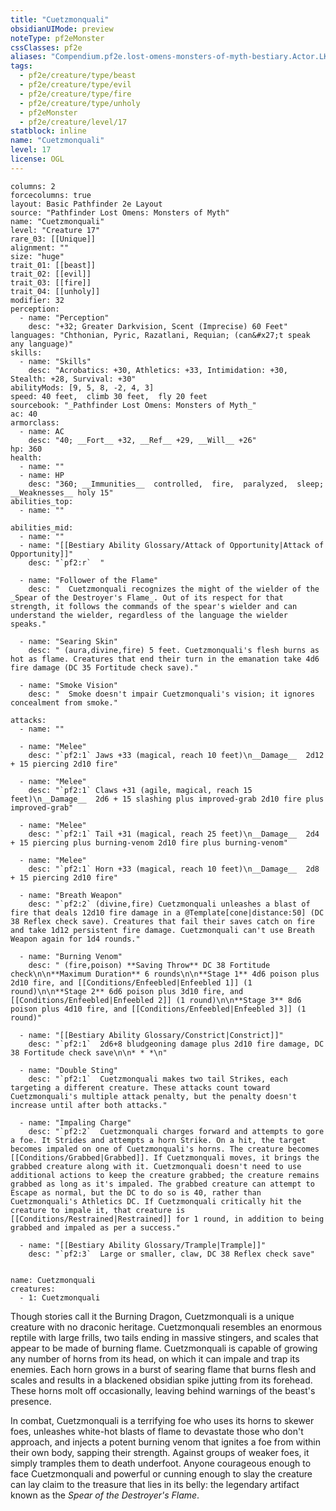```yaml
---
title: "Cuetzmonquali"
obsidianUIMode: preview
noteType: pf2eMonster
cssClasses: pf2e
aliases: "Compendium.pf2e.lost-omens-monsters-of-myth-bestiary.Actor.LK3SgIKJqqo4Q4NQ" 
tags:
  - pf2e/creature/type/beast
  - pf2e/creature/type/evil
  - pf2e/creature/type/fire
  - pf2e/creature/type/unholy
  - pf2eMonster
  - pf2e/creature/level/17
statblock: inline
name: "Cuetzmonquali"
level: 17
license: OGL
---
```


```statblock
columns: 2
forcecolumns: true
layout: Basic Pathfinder 2e Layout
source: "Pathfinder Lost Omens: Monsters of Myth"
name: "Cuetzmonquali"
level: "Creature 17"
rare_03: [[Unique]]
alignment: ""
size: "huge"
trait_01: [[beast]]
trait_02: [[evil]]
trait_03: [[fire]]
trait_04: [[unholy]]
modifier: 32
perception:
  - name: "Perception"
    desc: "+32; Greater Darkvision, Scent (Imprecise) 60 Feet"
languages: "Chthonian, Pyric, Razatlani, Requian; (can&#x27;t speak any language)"
skills:
  - name: "Skills"
    desc: "Acrobatics: +30, Athletics: +33, Intimidation: +30, Stealth: +28, Survival: +30"
abilityMods: [9, 5, 8, -2, 4, 3]
speed: 40 feet,  climb 30 feet,  fly 20 feet
sourcebook: "_Pathfinder Lost Omens: Monsters of Myth_"
ac: 40
armorclass:
  - name: AC
    desc: "40; __Fort__ +32, __Ref__ +29, __Will__ +26"
hp: 360
health:
  - name: ""
  - name: HP
    desc: "360; __Immunities__  controlled,  fire,  paralyzed,  sleep; __Weaknesses__ holy 15"
abilities_top:
  - name: ""

abilities_mid:
  - name: ""
  - name: "[[Bestiary Ability Glossary/Attack of Opportunity|Attack of Opportunity]]"
    desc: "`pf2:r`  "

  - name: "Follower of the Flame"
    desc: "  Cuetzmonquali recognizes the might of the wielder of the _Spear of the Destroyer's Flame_. Out of its respect for that strength, it follows the commands of the spear's wielder and can understand the wielder, regardless of the language the wielder speaks."

  - name: "Searing Skin"
    desc: " (aura,divine,fire) 5 feet. Cuetzmonquali's flesh burns as hot as flame. Creatures that end their turn in the emanation take 4d6 fire damage (DC 35 Fortitude check save)."

  - name: "Smoke Vision"
    desc: "  Smoke doesn't impair Cuetzmonquali's vision; it ignores concealment from smoke."

attacks:
  - name: ""

  - name: "Melee"
    desc: "`pf2:1` Jaws +33 (magical, reach 10 feet)\n__Damage__  2d12 + 15 piercing 2d10 fire"

  - name: "Melee"
    desc: "`pf2:1` Claws +31 (agile, magical, reach 15 feet)\n__Damage__  2d6 + 15 slashing plus improved-grab 2d10 fire plus improved-grab"

  - name: "Melee"
    desc: "`pf2:1` Tail +31 (magical, reach 25 feet)\n__Damage__  2d4 + 15 piercing plus burning-venom 2d10 fire plus burning-venom"

  - name: "Melee"
    desc: "`pf2:1` Horn +33 (magical, reach 10 feet)\n__Damage__  2d8 + 15 piercing 2d10 fire"

  - name: "Breath Weapon"
    desc: "`pf2:2` (divine,fire) Cuetzmonquali unleashes a blast of fire that deals 12d10 fire damage in a @Template[cone|distance:50] (DC 38 Reflex check save). Creatures that fail their saves catch on fire and take 1d12 persistent fire damage. Cuetzmonquali can't use Breath Weapon again for 1d4 rounds."

  - name: "Burning Venom"
    desc: " (fire,poison) **Saving Throw** DC 38 Fortitude check\n\n**Maximum Duration** 6 rounds\n\n**Stage 1** 4d6 poison plus 2d10 fire, and [[Conditions/Enfeebled|Enfeebled 1]] (1 round)\n\n**Stage 2** 6d6 poison plus 3d10 fire, and [[Conditions/Enfeebled|Enfeebled 2]] (1 round)\n\n**Stage 3** 8d6 poison plus 4d10 fire, and [[Conditions/Enfeebled|Enfeebled 3]] (1 round)"

  - name: "[[Bestiary Ability Glossary/Constrict|Constrict]]"
    desc: "`pf2:1`  2d6+8 bludgeoning damage plus 2d10 fire damage, DC 38 Fortitude check save\n\n* * *\n"

  - name: "Double Sting"
    desc: "`pf2:1`  Cuetzmonquali makes two tail Strikes, each targeting a different creature. These attacks count toward Cuetzmonquali's multiple attack penalty, but the penalty doesn't increase until after both attacks."

  - name: "Impaling Charge"
    desc: "`pf2:2`  Cuetzmonquali charges forward and attempts to gore a foe. It Strides and attempts a horn Strike. On a hit, the target becomes impaled on one of Cuetzmonquali's horns. The creature becomes [[Conditions/Grabbed|Grabbed]]. If Cuetzmonquali moves, it brings the grabbed creature along with it. Cuetzmonquali doesn't need to use additional actions to keep the creature grabbed; the creature remains grabbed as long as it's impaled. The grabbed creature can attempt to Escape as normal, but the DC to do so is 40, rather than Cuetzmonquali's Athletics DC. If Cuetzmonquali critically hit the creature to impale it, that creature is [[Conditions/Restrained|Restrained]] for 1 round, in addition to being grabbed and impaled as per a success."

  - name: "[[Bestiary Ability Glossary/Trample|Trample]]"
    desc: "`pf2:3`  Large or smaller, claw, DC 38 Reflex check save"
 
```

```encounter-table
name: Cuetzmonquali
creatures:
  - 1: Cuetzmonquali
```



Though stories call it the Burning Dragon, Cuetzmonquali is a unique creature with no draconic heritage. Cuetzmonquali resembles an enormous reptile with large frills, two tails ending in massive stingers, and scales that appear to be made of burning flame. Cuetzmonquali is capable of growing any number of horns from its head, on which it can impale and trap its enemies. Each horn grows in a burst of searing flame that burns flesh and scales and results in a blackened obsidian spike jutting from its forehead. These horns molt off occasionally, leaving behind warnings of the beast's presence.

In combat, Cuetzmonquali is a terrifying foe who uses its horns to skewer foes, unleashes white-hot blasts of flame to devastate those who don't approach, and injects a potent burning venom that ignites a foe from within their own body, sapping their strength. Against groups of weaker foes, it simply tramples them to death underfoot. Anyone courageous enough to face Cuetzmonquali and powerful or cunning enough to slay the creature can lay claim to the treasure that lies in its belly: the legendary artifact known as the _Spear of the Destroyer's Flame_.
